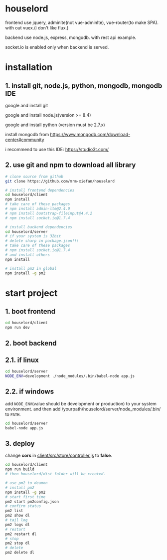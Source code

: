 # houselord

frontend use jquery, adminlte(not vue-adminlte), vue-router(to make SPA). with out vuex.(i don't like flux.)

backend use node.js, express, mongodb. with rest api example.

socket.io is enabled only when backend is served.

# installation

## 1. install git, node.js, python, mongodb, mongodb IDE

google and install git

google and install node.js(version >= 8.4)

google and install python (version must be 2.7.x)

install mongodb from https://www.mongodb.com/download-center#community

i recommend to use this IDE: https://studio3t.com/

## 2. use git and npm to download all library

``` bash
# clone source from github
git clone https://github.com/mrm-xiefan/houselord

# install frontend dependencies
cd houselord/client
npm install
# take care of these packages
# npm install admin-lte@2.4.0
# npm install bootstrap-fileinput@4.4.2
# npm install socket.io@1.7.4

# install backend dependencies
cd houselord/server
# if your system is 32bit
# delete sharp in package.json!!!
# take care of these packages
# npm install socket.io@1.7.4
# and install others
npm install

# install pm2 in global
npm install -g pm2
```

# start project

## 1. boot frontend

``` bash
cd houselord/client
npm run dev
```

## 2. boot backend

## 2.1. if linux

``` bash
cd houselord/server
NODE_ENV=development ./node_modules/.bin/babel-node app.js
```

## 2.2. if windows

add `NODE_ENV`(value should be development or production) to your system environment. and then add /yourpath/houselord/server/node_modules/.bin/ to `PATH`.

``` bash
cd houselord/server
babel-node app.js
```

## 3. deploy

change **cors** in [client/src/store/controller.js](./client/src/store/controller.js) to **false**.

``` bash
cd houselord/client
npm run build
# then houselord/dist folder will be created.

# use pm2 to deamon
# install pm2
npm install -g pm2
# start first time
pm2 start pm2config.json
# confirm status
pm2 list
pm2 show dl
# tail log
pm2 logs dl
# restart
pm2 restart dl
# stop
pm2 stop dl
# delete
pm2 delete dl
```
